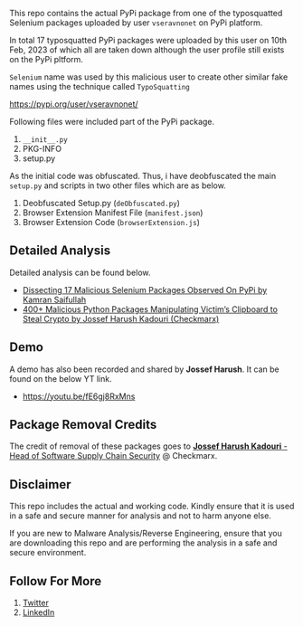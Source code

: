 
This repo contains the actual PyPi package from one of the typosquatted Selenium packages uploaded by user `vseravnonet` on PyPi platform.

In total 17 typosquatted PyPi packages were uploaded by this user on 10th Feb, 2023 of which all are taken down although the user profile still exists on the PyPi pltform.

`Selenium` name was used by this malicious user to create other similar fake names using the technique called `TypoSquatting`

https://pypi.org/user/vseravnonet/

Following files were included part of the PyPi package. 

1. `__init__.py`
2. PKG-INFO
3. setup.py

As the initial code was obfuscated. Thus, i have deobfuscated the main `setup.py` and scripts in two other files which are as below. 

1. Deobfuscated Setup.py (`deObfuscated.py`)
2. Browser Extension Manifest File (`manifest.json`)
3. Browser Extension Code (`browserExtension.js`)

## Detailed Analysis

Detailed analysis can be found below.

- [Dissecting 17 Malicious Selenium Packages Observed On PyPi by Kamran Saifullah](https://www.linkedin.com/pulse/dissecting-17-malicious-selenium-packages-observed-pypi-saifullah/)
- [400+ Malicious Python Packages Manipulating Victim’s Clipboard to Steal Crypto by Jossef Harush Kadouri (Checkmarx)](https://medium.com/checkmarx-security/17-malicious-python-packages-targeting-selenium-users-to-steal-crypto-8d24628ec656)

## Demo

A demo has also been recorded and shared by **Jossef Harush**. It can be found on the below YT link.

- https://youtu.be/fE6gj8RxMns

## Package Removal Credits

The credit of removal of these packages goes to [**Jossef Harush Kadouri** - Head of Software Supply Chain Security](https://www.linkedin.com/in/jossef/) @ Checkmarx.

## Disclaimer

This repo includes the actual and working code. Kindly ensure that it is used in a safe and secure manner for analysis and not to harm anyone else. 

If you are new to Malware Analysis/Reverse Engineering, ensure that you are downloading this repo and are performing the analysis in a safe and secure environment. 

## Follow For More

1. [Twitter](https://twitter.com/deFr0ggy)
2. [LinkedIn](https://linkedin.com/in/KamranSaifullah)

